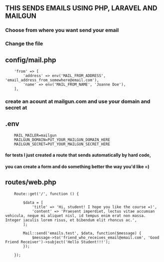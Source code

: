 ## THIS SENDS EMAILS USING PHP, LARAVEL AND MAILGUN

### Choose from where you want send your email
### Change the file 
## config/mail.php

		'from' => [
		    'address' => env('MAIL_FROM_ADDRESS', 'email_address_from_somewhere@email.com'),
		    'name' => env('MAIL_FROM_NAME', 'Joanne Doe'),
		],

### create an acount at mailgun.com and use your domain and secret at 
## .env

		MAIL_MAILER=mailgun
		MAILGUN_DOMAIN=PUT_YOUR_MAILGUN_DOMAIN_HERE
		MAILGUN_SECRET=PUT_YOUR_MAILGUN_SECRET_HERE

#### for tests I just created a route that sends automatically by hard code, 
#### you can create a form and do something better the way you'd like =)

## routes/web.php

		Route::get('/', function () {    

		    $data = [
		        'title' => 'Hi, student! I hope you like the course =)',
		        'content' => 'Praesent imperdiet, lectus vitae accumsan vehicula, neque mi aliquet nisl, id tempus enim erat non massa. Integer iaculis lorem risus, et bibendum elit rhoncus ac.',
		    ];

		    Mail::send('emails.test', $data, function($message) {
		        $message->to('friend_who_receives_email@email.com', 'Good Friend Receiver')->subject('Hello Student!!!');
		    });

		});